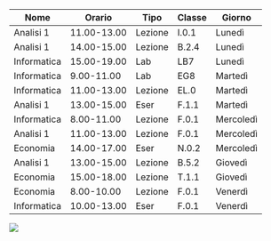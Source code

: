 
|Nome       |Orario     |Tipo   |Classe|Giorno   |
|-----------|-----------|-------|------|---------|
|Analisi 1  |11.00-13.00|Lezione|I.0.1 |Lunedì   |
|Analisi 1  |14.00-15.00|Lezione|B.2.4 |Lunedì   |
|Informatica|15.00-19.00|Lab    |LB7   |Lunedì   | 
|Informatica|9.00-11.00 |Lab    |EG8   |Martedì  |
|Informatica|11.00-13.00|Lezione|EL.0  |Martedì  |
|Analisi 1  |13.00-15.00|Eser   |F.1.1 |Martedì  |
|Informatica|8.00-11.00 |Lezione|F.0.1 |Mercoledì|
|Analisi 1  |11.00-13.00|Lezione|F.0.1 |Mercoledì|
|Economia   |14.00-17.00|Eser   |N.0.2 |Mercoledì|
|Analisi 1  |13.00-15.00|Lezione|B.5.2 |Giovedì  |
|Economia   |15.00-18.00|Lezione|T.1.1 |Giovedì  |
|Economia   |8.00-10.00 |Lezione|F.0.1 |Venerdì  |
|Informatica|10.00-13.00|Eser   |F.0.1 |Venerdì  |

![](http://img69.imageshack.us/img69/3128/9lk3.jpg)
